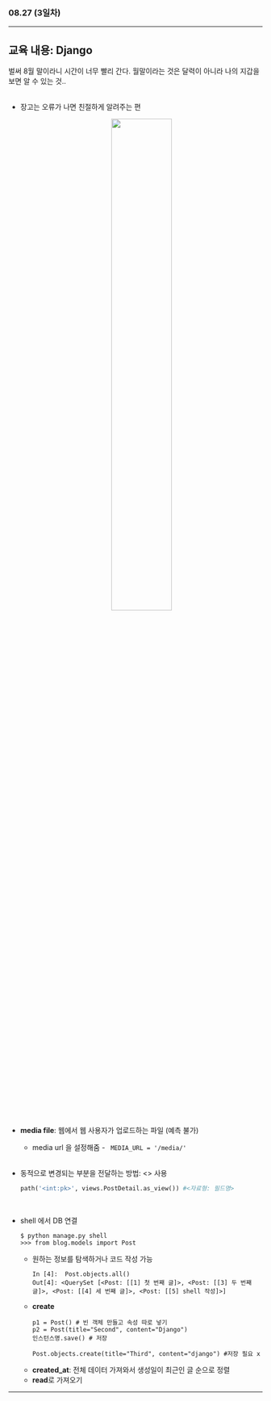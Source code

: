 ###  08.27 (3일차)
---
교육 내용: Django 
---
벌써 8월 말이라니 시간이 너무 빨리 간다. 월말이라는 것은 달력이 아니라 나의 지갑을 보면 알 수 있는 것.. 
<br><br>

- 장고는 오류가 나면 친절하게 알려주는 편
  <p align="center">
  <img src="https://github.com/user-attachments/assets/d366c531-16f5-4193-afad-58bc3d3ce0e8" width="50%" /> </p><br>
  
- **media file**: 웹에서 웹 사용자가 업로드하는 파일 (예측 불가)
  - media url 을 설정해줌 - ``` MEDIA_URL = '/media/'```
 <br><br>
 
- 동적으로 변경되는 부분을 전달하는 방법: <> 사용
  ```python
  path('<int:pk>', views.PostDetail.as_view()) #<자료형: 필드명>
  ```
<br>

- shell 에서 DB 연결
  ```linux
  $ python manage.py shell
  >>> from blog.models import Post
  ```
  - 원하는 정보를 탐색하거나 코드 작성 가능
    ```linux
    In [4]:  Post.objects.all()
    Out[4]: <QuerySet [<Post: [[1] 첫 번째 글]>, <Post: [[3] 두 번째 글]>, <Post: [[4] 세 번째 글]>, <Post: [[5] shell 작성]>]
    ```
  - **create**
    ```linux
    p1 = Post() # 빈 객체 만들고 속성 따로 넣기
    p2 = Post(title="Second", content="Django")
    인스턴스명.save() # 저장
    
    Post.objects.create(title="Third", content="django") #저장 필요 x
    ```
  - **created_at**: 전체 데이터 가져와서 생성일이 최근인 글 순으로 정렬
  - **read**로 가져오기 
***
<br> 
